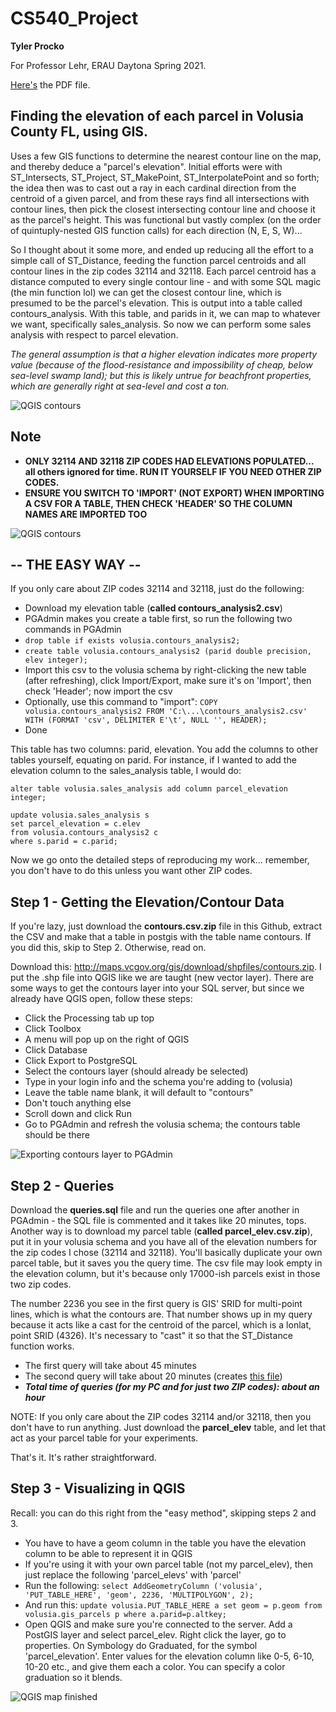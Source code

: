 # CS540_Project
**Tyler Procko**

For Professor Lehr, ERAU Daytona Spring 2021. 

[Here's](https://github.com/Psychobagger/CS540_Project/blob/main/PROCKOT_CS540_volusia_county_elevations_gis.pdf) the PDF file.

## **Finding the elevation of each parcel in Volusia County FL, using GIS.**

Uses a few GIS functions to determine the nearest contour line on the map, and thereby deduce a "parcel's elevation". Initial efforts were with ST_Intersects, ST_Project, ST_MakePoint, ST_InterpolatePoint and so forth; the idea then was to cast out a ray in each cardinal direction from the centroid of a given parcel, and from these rays find all intersections with contour lines, then pick the closest intersecting contour line and choose it as the parcel's height. This was functional but vastly complex (on the order of quintuply-nested GIS function calls) for each direction (N, E, S, W)... 

So I thought about it some more, and ended up reducing all the effort to a simple call of ST_Distance, feeding the function parcel centroids and all contour lines in the zip codes 32114 and 32118. Each parcel centroid has a distance computed to every single contour line - and with some SQL magic (the min function lol) we can get the closest contour line, which is presumed to be the parcel's elevation. This is output into a table called contours_analysis. With this table, and parids in it, we can map to whatever we want, specifically sales_analysis. So now we can perform some sales analysis with respect to parcel elevation.

*The general assumption is that a higher elevation indicates more property value (because of the flood-resistance and impossibility of  cheap, below sea-level swamp land); but this is likely untrue for beachfront properties, which are generally right at sea-level and cost a ton.*

![QGIS contours](https://github.com/Psychobagger/CS540_Project/blob/main/media/contours.PNG)

## Note
* **ONLY 32114 AND 32118 ZIP CODES HAD ELEVATIONS POPULATED... all others ignored for time. RUN IT YOURSELF IF YOU NEED OTHER ZIP CODES.**
* **ENSURE YOU SWITCH TO 'IMPORT' (NOT EXPORT) WHEN IMPORTING A CSV FOR A TABLE, THEN CHECK 'HEADER' SO THE COLUMN NAMES ARE IMPORTED TOO**

![QGIS contours](https://github.com/Psychobagger/CS540_Project/blob/main/media/import.PNG)

## -- THE EASY WAY --
If you only care about ZIP codes 32114 and 32118, just do the following:

* Download my elevation table (**called contours_analysis2.csv**)
* PGAdmin makes you create a table first, so run the following two commands in PGAdmin
* `drop table if exists volusia.contours_analysis2;`
* `create table volusia.contours_analysis2 (parid double precision, elev integer);`
* Import this csv to the volusia schema by right-clicking the new table (after refreshing), click Import/Export, make sure it's on 'Import', then check 'Header'; now import the csv
* Optionally, use this command to "import": `COPY volusia.contours_analysis2 FROM 'C:\...\contours_analysis2.csv' WITH (FORMAT 'csv', DELIMITER E'\t', NULL '', HEADER);`
* Done

This table has two columns: parid, elevation. You add the columns to other tables yourself, equating on parid. For instance, if I wanted to add the elevation column to the sales_analysis table, I would do:
```
alter table volusia.sales_analysis add column parcel_elevation integer;

update volusia.sales_analysis s 
set parcel_elevation = c.elev 
from volusia.contours_analysis2 c
where s.parid = c.parid;
```

Now we go onto the detailed steps of reproducing my work... remember, you don't have to do this unless you want other ZIP codes.

## Step 1 - Getting the Elevation/Contour Data
If you're lazy, just download the **contours.csv.zip** file in this Github, extract the CSV and make that a table in postgis with the table name contours. If you did this, skip to Step 2. Otherwise, read on.

Download this: http://maps.vcgov.org/gis/download/shpfiles/contours.zip. I put the .shp file into QGIS like we are taught (new vector layer). There are some ways to get the contours layer into your SQL server, but since we already have QGIS open, follow these steps:

* Click the Processing tab up top
* Click Toolbox
* A menu will pop up on the right of QGIS
* Click Database
* Click Export to PostgreSQL
* Select the contours layer (should already be selected)
* Type in your login info and the schema you're adding to (volusia)
* Leave the table name blank, it will default to "contours"
* Don't touch anything else
* Scroll down and click Run
* Go to PGAdmin and refresh the volusia schema; the contours table should be there

![Exporting contours layer to PGAdmin](https://i2.wp.com/freegistutorial.com/wp-content/uploads/2018/08/export-layer-to-postgis.gif)

## Step 2 - Queries
Download the **queries.sql** file and run the queries one after another in PGAdmin - the SQL file is commented and it takes like 20 minutes, tops. Another way is to download my parcel table (**called parcel_elev.csv.zip**), put it in your volusia schema and you have all of the elevation numbers for the zip codes I chose (32114 and 32118). You'll basically duplicate your own parcel table, but it saves you the query time. The csv file may look empty in the elevation column, but it's because only 17000-ish parcels exist in those two zip codes.

The number 2236 you see in the first query is GIS' SRID for multi-point lines, which is what the contours are. That number shows up in my query because it acts like a cast for the centroid of the parcel, which is a lonlat, point SRID (4326). It's necessary to "cast" it so that the ST_Distance function works.

* The first query will take about 45 minutes
* The second query will take about 20 minutes (creates [this file](https://github.com/Psychobagger/CS540_Project/blob/main/contours_analysis2.csv))
* ***Total time of queries (for my PC and for just two ZIP codes): about an hour***

NOTE: If you only care about the ZIP codes 32114 and/or 32118, then you don't have to run anything. Just download the **parcel_elev** table, and let that act as your parcel table for your experiments.

That's it. It's rather straightforward.

## Step 3 - Visualizing in QGIS
Recall: you can do this right from the "easy method", skipping steps 2 and 3.

* You have to have a geom column in the table you have the elevation column to be able to represent it in QGIS
* If you're using it with your own parcel table (not my parcel_elev), then just replace the following 'parcel_elevs' with 'parcel'
* Run the following: `select AddGeometryColumn ('volusia', 'PUT_TABLE_HERE', 'geom', 2236, 'MULTIPOLYGON', 2);`
* And run this: `update volusia.PUT_TABLE_HERE a set geom = p.geom from volusia.gis_parcels p where a.parid=p.altkey;`
* Open QGIS and make sure you're connected to the server. Add a PostGIS layer and select parcel_elev. Right click the layer, go to properties. On Symbology do Graduated, for the symbol 'parcel_elevation'. Enter values for the elevation column like 0-5, 6-10, 10-20 etc., and give them each a color. You can specify a color graduation so it blends. 

![QGIS map finished](https://github.com/Psychobagger/CS540_Project/blob/main/media/gis3.PNG)
